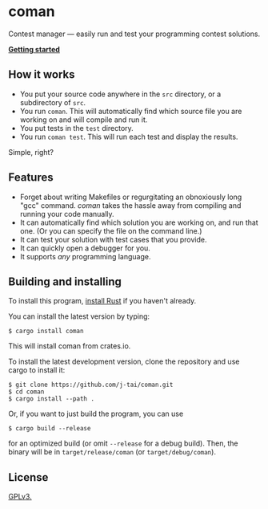 # coman

Contest manager — easily run and test your programming contest solutions.

[**Getting started**](https://github.com/j-tai/coman/wiki/Getting-started)

## How it works

* You put your source code anywhere in the `src` directory, or a subdirectory of `src`.
* You run `coman`. This will automatically find which source file you are working on and will compile and run it.
* You put tests in the `test` directory.
* You run `coman test`. This will run each test and display the results.

Simple, right?

## Features

* Forget about writing Makefiles or regurgitating an obnoxiously long "gcc" command. *coman* takes the hassle away from compiling and running your code manually.
* It can automatically find which solution you are working on, and run that one. (Or you can specify the file on the command line.)
* It can test your solution with test cases that you provide.
* It can quickly open a debugger for you.
* It supports *any* programming language.

## Building and installing

To install this program, [install Rust](https://rustup.rs/) if you haven't already.

You can install the latest version by typing:

```console
$ cargo install coman
```

This will install coman from crates.io.

To install the latest development version, clone the repository and use cargo to install it:

```console
$ git clone https://github.com/j-tai/coman.git
$ cd coman
$ cargo install --path .
```

Or, if you want to just build the program, you can use

```console
$ cargo build --release
```

for an optimized build (or omit `--release` for a debug build). Then, the binary will be in `target/release/coman` (or `target/debug/coman`).

## License

[GPLv3.](LICENSE)
